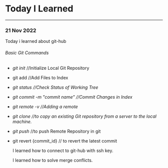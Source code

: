# Today I Learned

---

### 21 Nov 2022 

Today i learned about git-hub

###### Basic Git Commands

- *git init*                                           //Initialize Local Git Repository

- git add                                          //Add Files to Index

- *git status*                                       *//Check Status of Working Tree*

- *git commit*  *-m "commit name"*   *//Commit Changes in Index*

- *git remote*  *-v*                                 *//Adding a remote*

- *git clone*                                       *//to copy an existing Git repository from a server to the local machine.*

- *git push*                                        //to push Remote Repository in git

- git revert {commit_id}             // to revert  the latest commit

  

  I learned how to connect to git-hub with ssh key.

  I learned how to solve merge conflicts.

  
